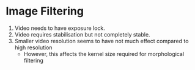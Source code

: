 # Image Filtering
1. Video needs to have exposure lock.
2. Video requires stabilisation but not completely stable.
3. Smaller video resolution seems to have not much effect compared to high resolution
    - However, this affects the kernel size required for morphological filtering
